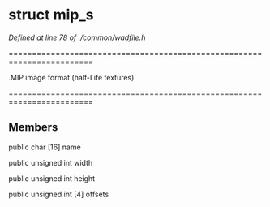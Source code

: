 # struct mip_s

*Defined at line 78 of ./common/wadfile.h*

========================================================================

.MIP image format	(half-Life textures)

========================================================================



## Members

public char [16] name

public unsigned int width

public unsigned int height

public unsigned int [4] offsets




